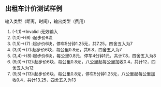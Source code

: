 ## 出租车计价测试样例
输入类型（距离，时间），输出类型（费用）

1. (-1,1)->Invalid     :无效输入
2. (1,0)->(6) :起步价6块
3. (1,5)->(7) :起步价6块，停车5分钟1.25元，共7.25，四舍五入为7
4. (3,0)->(7):起步价6块，每公里0.8元，共6.8，四舍五入为7
5. (3,4)->(8):起步价6块，每公里0.8元，停车4分钟1元，共计7.8，四舍五入为8
6. (9,0)->(12):起步价6块，每公里0.8元，八公里起每公里加收0.4，共计12，四舍五入为12
7. (9,5)->(13):起步价6块，每公里0.8元，停车5分钟1.25元，八公里起每公里加收0.4，共计13.25，四舍五入为13